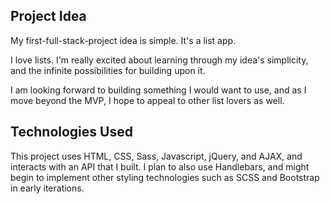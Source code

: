 ## Project Idea

My first-full-stack-project idea is simple. It's a list app.

I love lists. I'm really excited about learning through my idea's simplicity, and the infinite possibilities for building upon it.

I am looking forward to building something I would want to use, and as I move beyond the MVP, I hope to appeal to other list lovers as well.

## Technologies Used

This project uses HTML, CSS, Sass, Javascript, jQuery, and AJAX, and interacts with an API that I built. I plan to also use Handlebars, and might begin to implement other styling technologies such as SCSS and Bootstrap in early iterations.